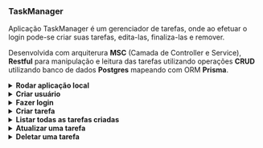 ### TaskManager

Aplicação TaskManager é um gerenciador de tarefas, onde ao efetuar o login pode-se criar suas tarefas, edita-las, finaliza-las e remover.

Desenvolvida com arquiterura __MSC__ (Camada de Controller e Service), __Restful__ para manipulação e leitura das tarefas utilizando operações __CRUD__ utilizando banco de dados __Postgres__ mapeando com ORM __Prisma__.

<details>
  <summary>
    <strong> Rodar aplicação local </strong>
  </summary><br>

  1. Instale as dependências backend
      - `cd backend`
      - `npm install`
  
  2. Configure o .env com seus dados exemplo:
      - DATABASE_URL=postgresql://`janedoe`:`mypassword`@`host`:5432/mydb?schema=public?connect_timeout=300

  3. Rodar aplicação, ao rodar esse comando automaticamente configura o Prisma e roda as migratios conforme o script no package.json:
      - `npm start`
</details>


<details>
  <summary>
    <strong> Criar usuário </strong>
  </summary><br>
  
  1 - Método de requisição: POST

  2 - Rota `/register` o endpoint deve receber a seguinte estrutura:

```json
 {
   "email": "email@gmail.com",
   "password": "123456"
 }
```

  3 - Resposta da requisição:
```json
 {
   "id": 1,
    "email": "email@gmail.com",
    "password": "e10adc3949ba59abbe56e057f20f883e"
 }
```
</details>


<details>
  <summary>
    <strong> Fazer login </strong>
  </summary><br>

  1- Métodos de requisição: Post

  2 - Rota `/login` o endpoint deve receber a seguinte estrutura:

```json
{
  "email": "email@gmail.com",
  "password": "123456"
}
```

  3 - Resposta da requisição:
```json
 {
   "id": 1,
    "email": "email@gmail.com",
    "password": "e10adc3949ba59abbe56e057f20f883e",
    "token": "eyJhbGciOiJIUzI1NiIsInR5cCI6IkpXVCJ9.eyJkYXRhIjp7ImlkIjoiMiIsImVtYWlsIjoiZW1haWxAZ21haWwuY29tIn0sImlhdCI6MTY2MDU5MDYxMywiZXhwIjoxNjYwODQ5ODEzfQ.bqjxBwlCv4Wnm322drMZ34y2BdxKbJ-KlEu9UXcYGY8"
 }
```
</details>

<details>
  <summary>
    <strong> Criar tarefa </strong>
  </summary><br>

  1 - Métodos de requisição: Post

  2 - :mag_right: Observação: Nessa requisição é necessário informar o token para autenticação. Verifique na ferramenta que utiliza em qual campo poderá colocar o token gerado na etapa de `Fazer Login`.

  3 - Rota `/task/:id` o endpoint deve receber a seguinte estrutura:

```json
  {
    "task": "Estudar",
    "status": "Concluido",
   },
 ```
 
  4 - Resposta da requisição:

```json
 {
   "id": 1,
    "task": "Estudar",
    "status": "Concluido",
    "userId": 1
 }
```

</details>

<details>
  <summary>
    <strong> Listar todas as tarefas criadas </strong>
  </summary><br>

  1- Métodos de requisição: Get

  2 - :mag_right: Observação:  Necessário informar o token para autenticação. Verifique na ferramenta que utiliza em qual campo poderá colocar o token gerado na etapa de `Fazer Login`.

  3 - Rota `/task/:id` clicar em buscar a requisição
 
  4 - Resposta da requisição:

```json
 [
    {
        "id": 1,
        "task": "Estudar",
        "status": "Concluido",
        "userId": 1
    },
    {
        "id": 2,
        "task": "Ler Livros",
        "status": "Pendente",
        "userId": 1
    }
]
```
</details>

 
<details>
  <summary>
    <strong> Atualizar uma tarefa </strong>
  </summary><br>

  1- Métodos de requisição: Put

  2 - :mag_right: Observação:  Necessário informar o token para autenticação. Verifique na ferramenta que utiliza em qual campo poderá colocar o token gerado na etapa de `Fazer Login`.

  3 - Rota `/task` o endpoint deve receber a seguinte estrutura:

  ```json
   {
    "id": 1,
    "task": "Ir a academia",
    "status": "Andamento",
   },
 ```

 
  4 - Resposta da requisição:

```json
  {
      "id": 1,
      "task": "Ir a academia",
      "status": "Andamento",
      "userId": 1
  }
```
</details>


<details>
  <summary>
    <strong> Deletar uma tarefa </strong>
  </summary><br>

  1- Métodos de requisição: Del

  2 - :mag_right: Observação:  Necessário informar o token para autenticação. Verifique na ferramenta que utiliza em qual campo poderá colocar o token gerado na etapa de `Fazer Login`.

  3 - Rota `/task/:id`, onde refere-se ao id da tarefa e o endpoint deve receber a seguinte estrutura:

  ```json
  {
    "id": 1,
   },
 ```

  4 - Resposta da requisição:

```json
  {
    "message": "Task deleted"
  }
```
</details>






